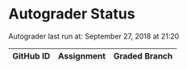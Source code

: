 # Autograder Status
Autograder last run at: September 27, 2018 at 21:20

| GitHub ID | Assignment | Graded Branch |
|-----------|------------|---------------|

